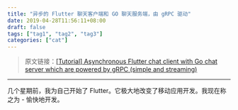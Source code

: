 ```yaml
---
title: "异步的 Flutter 聊天客户端和 GO 聊天服务端，由 gRPC 驱动"
date: 2019-04-28T11:56:11+08:00
draft: false
tags: ["tag1", "tag2", "tag3"]
categories: ["cat"]
---
```


> 原文链接：[[Tutorial] Asynchronous Flutter chat client with Go chat server which are powered by gRPC (simple and streaming)](tutorial-asynchronous-flutter-chat-client-with-go-chat-server-which-are-powered-by-grpc-simple)

---

几个星期前，我为自己开始了 Flutter。它极大地改变了移动应用开发。我现在称之为 - 愉快地开发。


